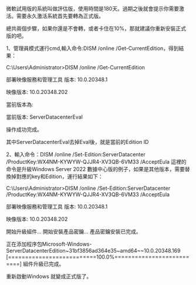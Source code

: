 微軟試用版的系統叫做評估版，使用時間是180天。過期之後就會提示你需要激活。需要永久激活系統首先要轉為正式版。

總共兩個步驟，如果你還是不會轉，或者卡住在10%，那就建議你重新安裝正式版的吧。

1、管理員模式運行cmd,輸入命令:DISM /online /Get-CurrentEdition，得到結果：

C:\Users\Administrator>DISM /online /Get-CurrentEdition

部署映像服務和管理工具
版本: 10.0.20348.1

映像版本: 10.0.20348.202

當前版本為:

當前版本: ServerDatacenterEval

操作成功完成。

其中ServerDatacenterEval去掉Eval後，就是當前的Edition ID

2、輸入命令：DISM /online /Set-Edition:ServerDatacenter /ProductKey:WX4NM-KYWYW-QJJR4-XV3QB-6VM33 /AcceptEula 這裡的命令是升級Windows Server 2022 數據中心版的例子，如果是其他版本，需要替換掉對應的key和Edition，運行結果如下：

C:\Users\Administrator>DISM /online /Set-Edition:ServerDatacenter /ProductKey:WX4NM-KYWYW-QJJR4-XV3QB-6VM33 /AcceptEula

部署映像服務和管理工具
版本: 10.0.20348.1

映像版本: 10.0.20348.202

開始升級組件...
開始安裝產品密鑰...
產品密鑰安裝已完成。

正在添加程序包Microsoft-Windows-ServerDatacenterEdition~31bf3856ad364e35~amd64~~10.0.20348.169
[==========================100.0%==========================]
組件升級已完成。


重新啟動Windows 就變成正式版了。
